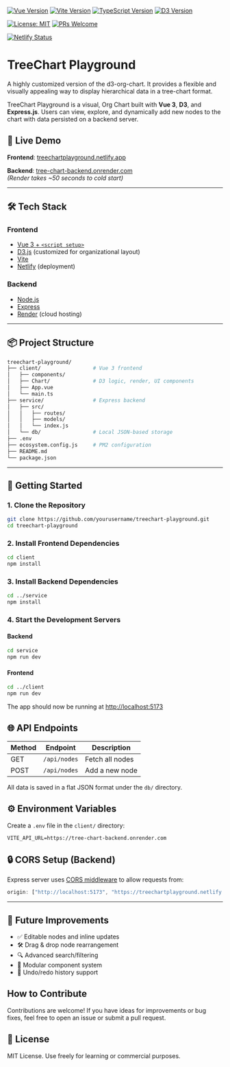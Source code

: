 [![Vue Version](https://img.shields.io/badge/Vue-3.x-brightgreen.svg)](https://vuejs.org/)
[![Vite Version](https://img.shields.io/badge/Vite-4.x-yellow.svg)](https://vitejs.dev)
[![TypeScript Version](https://img.shields.io/badge/TypeScript-5.x-blue.svg)](https://www.typescriptlang.org/)
[![D3 Version](https://img.shields.io/badge/D3-7.x-orange.svg)](https://d3js.org/)

[![License: MIT](https://img.shields.io/badge/License-MIT-blue.svg)](LICENSE)
[![PRs Welcome](https://img.shields.io/badge/PRs-welcome-brightgreen.svg)](https://github.com/anujkhurana/treechart-playground/pulls)

[![Netlify Status](https://api.netlify.com/api/v1/badges/ee1abb85-9b39-42a4-8c7a-63ccbb89c77c/deploy-status)](https://app.netlify.com/projects/treechartplayground/deploys)

# TreeChart Playground
A highly customized version of the d3-org-chart. It provides a flexible and visually appealing way to display hierarchical data in a tree-chart format.

TreeChart Playground is a visual, Org Chart built with **Vue 3**, **D3**, and **Express.js**. Users can view, explore, and dynamically add new nodes to the chart with data persisted on a backend server.

## 🔗 Live Demo

**Frontend**: [treechartplayground.netlify.app](https://treechartplayground.netlify.app)

**Backend**: [tree-chart-backend.onrender.com](https://tree-chart-backend.onrender.com)  
_(Render takes ~50 seconds to cold start)_

---

## 🛠 Tech Stack

### Frontend
- [Vue 3 + `<script setup>`](https://vuejs.org/)
- [D3.js](https://d3js.org/) (customized for organizational layout)
- [Vite](https://vitejs.dev/)
- [Netlify](https://www.netlify.com/) (deployment)

### Backend
- [Node.js](https://nodejs.org/)
- [Express](https://expressjs.com/)
- [Render](https://render.com/) (cloud hosting)

---

## 📦 Project Structure

```bash
treechart-playground/
├── client/                 # Vue 3 frontend
│   ├── components/
│   ├── Chart/              # D3 logic, render, UI components
│   ├── App.vue
│   └── main.ts
├── service/                # Express backend
│   ├── src/
│   │   ├── routes/
│   │   ├── models/
│   │   └── index.js
│   └── db/                 # Local JSON-based storage
├── .env
├── ecosystem.config.js     # PM2 configuration
├── README.md
└── package.json
````

---

## 🚀 Getting Started

### 1. Clone the Repository

```bash
git clone https://github.com/yourusername/treechart-playground.git
cd treechart-playground
```

### 2. Install Frontend Dependencies

```bash
cd client
npm install
```

### 3. Install Backend Dependencies

```bash
cd ../service
npm install
```

### 4. Start the Development Servers

#### Backend

```bash
cd service
npm run dev
```

#### Frontend

```bash
cd ../client
npm run dev
```

The app should now be running at [http://localhost:5173](http://localhost:5173)


## 🌐 API Endpoints

| Method | Endpoint     | Description     |
| ------ | ------------ | --------------- |
| GET    | `/api/nodes` | Fetch all nodes |
| POST   | `/api/nodes` | Add a new node  |

All data is saved in a flat JSON format under the `db/` directory.


## ⚙️ Environment Variables

Create a `.env` file in the `client/` directory:

```
VITE_API_URL=https://tree-chart-backend.onrender.com
```

## 🔒 CORS Setup (Backend)

Express server uses [CORS middleware](https://www.npmjs.com/package/cors) to allow requests from:

```js
origin: ["http://localhost:5173", "https://treechartplayground.netlify.app"]
```

---

## 🧪 Future Improvements

* ✅ Editable nodes and inline updates
* 🛠 Drag & drop node rearrangement
* 🔍 Advanced search/filtering
* 🧱 Modular component system
* 🧾 Undo/redo history support

## How to Contribute

Contributions are welcome! If you have ideas for improvements or bug fixes, feel free to open an issue or submit a pull request.

## 📄 License

MIT License. Use freely for learning or commercial purposes.